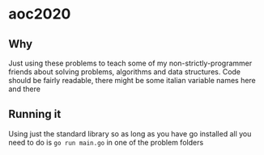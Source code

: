 # aoc2020

## Why

Just using these problems to teach some of my non-strictly-programmer friends about solving problems, algorithms and data structures.
Code should be fairly readable, there might be some italian variable names here and there

## Running it

Using just the standard library so as long as you have go installed all you need to do is `go run main.go` in one of the problem folders

